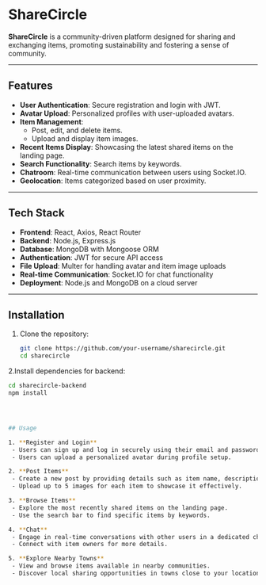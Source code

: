 # ShareCircle

**ShareCircle** is a community-driven platform designed for sharing and exchanging items, promoting sustainability and fostering a sense of community.

---

## Features

- **User Authentication**: Secure registration and login with JWT.
- **Avatar Upload**: Personalized profiles with user-uploaded avatars.
- **Item Management**:
  - Post, edit, and delete items.
  - Upload and display item images.
- **Recent Items Display**: Showcasing the latest shared items on the landing page.
- **Search Functionality**: Search items by keywords.
- **Chatroom**: Real-time communication between users using Socket.IO.
- **Geolocation**: Items categorized based on user proximity.

---

## Tech Stack

- **Frontend**: React, Axios, React Router
- **Backend**: Node.js, Express.js
- **Database**: MongoDB with Mongoose ORM
- **Authentication**: JWT for secure API access
- **File Upload**: Multer for handling avatar and item image uploads
- **Real-time Communication**: Socket.IO for chat functionality
- **Deployment**: Node.js and MongoDB on a cloud server

---

## Installation

1. Clone the repository:
   ```bash
   git clone https://github.com/your-username/sharecircle.git
   cd sharecircle
   
2.Install dependencies for backend:
  ```bash
  cd sharecircle-backend
  npm install




## Usage

1. **Register and Login**
   - Users can sign up and log in securely using their email and password.
   - Users can upload a personalized avatar during profile setup.

2. **Post Items**
   - Create a new post by providing details such as item name, description, category, and location.
   - Upload up to 5 images for each item to showcase it effectively.

3. **Browse Items**
   - Explore the most recently shared items on the landing page.
   - Use the search bar to find specific items by keywords.

4. **Chat**
   - Engage in real-time conversations with other users in a dedicated chat room.
   - Connect with item owners for more details.

5. **Explore Nearby Towns**
   - View and browse items available in nearby communities.
   - Discover local sharing opportunities in towns close to your location.

